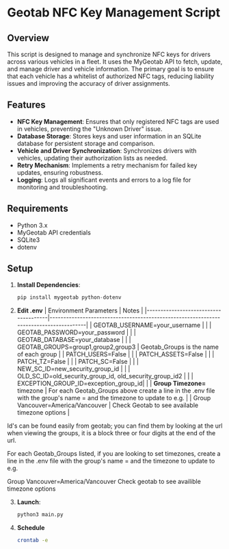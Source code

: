 # Geotab NFC Key Management Script

## Overview

This script is designed to manage and synchronize NFC keys for drivers across various vehicles in a fleet. It uses the MyGeotab API to fetch, update, and manage driver and vehicle information. The primary goal is to ensure that each vehicle has a whitelist of authorized NFC tags, reducing liability issues and improving the accuracy of driver assignments.

## Features

- **NFC Key Management**: Ensures that only registered NFC tags are used in vehicles, preventing the "Unknown Driver" issue.
- **Database Storage**: Stores keys and user information in an SQLite database for persistent storage and comparison.
- **Vehicle and Driver Synchronization**: Synchronizes drivers with vehicles, updating their authorization lists as needed.
- **Retry Mechanism**: Implements a retry mechanism for failed key updates, ensuring robustness.
- **Logging**: Logs all significant events and errors to a log file for monitoring and troubleshooting.

## Requirements

- Python 3.x
- MyGeotab API credentials
- SQLite3
- dotenv

## Setup

1. **Install Dependencies**:
   ```python
   pip install mygeotab python-dotenv

2. **Edit .env**
| Environment Parameters               | Notes                                                                                 |
|--------------------------------------|---------------------------------------------------------------------------------------|
| GEOTAB_USERNAME=your_username        |                                                                                       |
| GEOTAB_PASSWORD=your_password        |                                                                                       |
| GEOTAB_DATABASE=your_database        |                                                                                       |
| GEOTAB_GROUPS=group1,group2,group3   | Geotab_Groups is the name of each group                                               |
| PATCH_USERS=False                    |                                                                                       |
| PATCH_ASSETS=False                   |                                                                                       |
| PATCH_TZ=False                       |                                                                                       |
| PATCH_SC=False                       |                                                                                       |
| NEW_SC_ID=new_security_group_id      |                                                                                       |
| OLD_SC_ID=old_security_group_id, old_security_group_id2 |                                                                    |
| EXCEPTION_GROUP_ID=exception_group_id|                                                                                       |
| **Group Timezone=** timezone         | For each Geotab_Groups above create a line in the .env file with the group's name = and the timezone to update to e.g. |
| Group Vancouver=America/Vancouver    | Check Geotab to see available timezone options                                        |



Id's can be found easily from geotab; you can find them by looking at the url when viewing the groups, it is a block three or four digits at the end of the url.

For each Geotab_Groups listed, if you are looking to set timezones, create a line in the .env file with the group's name = and the timezone to update to e.g.

Group Vancouver=America/Vancouver
Check geotab to see availible timezone options

3. **Launch**:
   ```python
   python3 main.py

4. **Schedule**
   ```bash
   crontab -e
